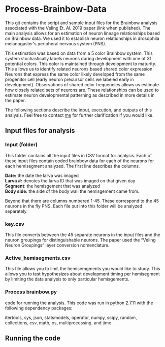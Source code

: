 # Process-Brainbow-Data
This git contains the script and sample input files for the Brainbow analysis associated with the Veling Et. Al. 2019 paper (link when published). The main analysis allows for an estimation of neuron lineage relationships based on Brainbow data. We used it to establish neuron relationships in drosophila melanogaster's peripheral nervous system (PNS). 

This estimation was based on data from a 5 color Brainbow system. This system stochastically labels neurons during development with one of 31 potential colors. This color is maintained through development to maturity. This allows us to identify related neurons based shared color expression. Neurons that express the same color likely developed from the same progenitor cell (early neuron precursor cells we labeled early in development). Observations of shared color frequencies allows us estimate how closely related sets of neurons are. These relationships can be used to estimate neuron developmental patterning as described in more details in the paper.

The following sections describe the input, execution, and outputs of this analysis. Feel free to contact [me](mailto:mike.veling@gmail.com) for further clarification if you would like.

## Input files for analysis

### Input (folder)
This folder contains all the input files in CSV format for analysis. Each of these input files contain coded brainbow data for each of the neurons for each hemisegment analyzed. The first line describes the columns.

<b>Date:</b> the date the larva was imaged
<br><b>Larva #:</b> denotes the larva ID that was imaged on that given day 
<br><b>Segment:</b> the hemisgement that was analyzed
<br><b>Body side:</b> the side of the body wall the hemisgement came from.

Beyond that there are columns numbered 1-45. These correspond to the 45 neurons in the fly PNS. Each file put into this folder will be analyzed separately.

### key.csv
This file converts between the 45 separate neurons in the input files and the neuron groupings for distinguishable neurons. The paper used the “Veling Neuron Groupings” layer conversion nomenclature.

### Active_hemisegments.csv 
This file allows you to limit the hemisemgments you would like to study. This allows you to test hypothesizes about development timing per hemisegment by limiting the data analysis to only particular hemisgements.

### Process brainbow.py
code for running the analysis. This code was run in python 2.7.11 with the following dependency packages:

itertools, sys, json, statsmodels, operator, numpy, scipy, random, collections, csv, math, os, multiprocessing, and time.

## Running the code
